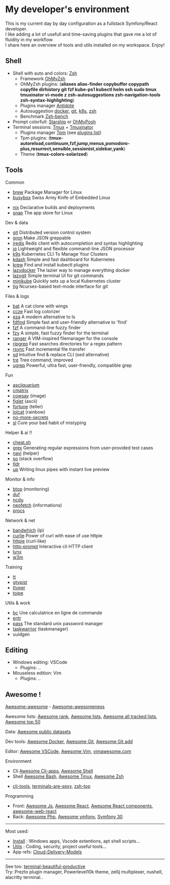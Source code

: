 # My developer's environment

This is my current day by day configuration as a fullstack Symfony/React developer.      
I like adding a lot of usefull and time-saving plugins that gave me a lot of fluidity in my workflow.    
I share here an overview of tools and utils installed on my workspace. Enjoy!   

## Shell

- Shell with auto and colors: [Zsh](https://wiki.ubuntu-fr.org/zsh)
  + Framework [OhMyZsh](https://ohmyz.sh)
  + OhMyZsh plugins: (**aliases alias-finder copybuffer copypath copyfile dirhistory git fzf kube-ps1 kubectl helm ssh sudo tmux tmuxinator vi-mode z zsh-autosuggestions zsh-navigation-tools zsh-syntax-highlighting**)  
  + Plugins manager [Antidote](https://getantidote.github.io)
  + Autosuggestion [docker](https://docs.docker.com/engine/cli/completion), [git](https://github.com/git/git/blob/master/contrib/completion/git-completion.bash), [k8s](https://kubernetes.io/fr/docs/tasks/tools/install-kubectl/#kubectl-autocompletion-2), [zsh](https://github.com/zsh-users/zsh-autosuggestions)
  + Benchmark [Zsh-bench](https://github.com/romkatv/zsh-bench)
- Prompt colorfull: [Starship](https://starship.rs) or [OhMyPosh](https://ohmyposh.dev)
- Terminal sessions: [Tmux](https://doc.ubuntu-fr.org/tmux) + [Tmuxinator](https://github.com/tmuxinator/tmuxinator)
  + Plugins manager [Tpm](https://github.com/tmux-plugins/tpm) (see [plugins list](https://github.com/tmux-plugins/list))
  + Tpm plugins: (**tmux-autoreload,continuum,fzf,jump,menus,pomodoro-plus,resurrect,sensible,sessionist,sidebar,yank**) 
  + Theme (**tmux-colors-solarized**)
 
## Tools
 
Common
- [brew](https://brew.sh) Package Manager for Linux
- [busybox](https://busybox.net) Swiss Army Knife of Embedded Linux
+ [nix](https://nixos.org) Declarative builds and deployments
+ [snap](https://snapcraft.io) The app store for Linux

Dev & data  
- [git](https://git-scm.com) Distributed version control system
- [gron](https://github.com/tomnomnom/gron) Make JSON greppable
- [iredis](https://github.com/laixintao/iredis) Redis client with autocompletion and syntax highlighting
- [jq](https://jqlang.github.io/jq) Lightweight and flexible command-line JSON processor
- [k9s](https://github.com/derailed/k9s) Kubernetes CLI To Manage Your Clusters
- [kdash](https://github.com/kdash-rs/kdash) Simple and fast dashboard for Kubernetes 
- [krew](https://krew.sigs.k8s.io) Find and install kubectl plugins 
- [lazydocker](https://github.com/jesseduffield/lazydocker) The lazier way to manage everything docker 
- [lazygit](https://github.com/jesseduffield/lazygit) Simple terminal UI for git commands
- [minikube](https://minikube.sigs.k8s.io) Quickly sets up a local Kubernetes cluster
- [tig](https://jonas.github.io/tig) Ncurses-based text-mode interface for git

Files & logs
+ [bat](https://github.com/sharkdp/bat) A cat clone with wings
+ [ccze](https://github.com/cornet/ccze) Fast log colorizer
+ [eza](https://github.com/eza-community/eza) A modern alternative to ls 
+ [fdfind](https://github.com/sharkdp/fd) Simple fast and user-friendly alternative to 'find'
+ [fzf](https://github.com/junegunn/fzf) A command-line fuzzy finder 
+ [fzy](https://github.com/jhawthorn/fzy) A simple, fast fuzzy finder for the terminal
+ [ranger](https://github.com/ranger/ranger) A VIM-inspired filemanager for the console 
+ [ripgrep](https://github.com/BurntSushi/ripgrep) Fast searches directories for a regex pattern
+ [rsync](https://rsync.samba.org) Fast incremental file transfer
+ [sd](https://github.com/chmln/sd) Intuitive find & replace CLI (sed alternative) 
+ [tre](https://github.com/dduan/tre) Tree command, improved
+ [ugrep](https://ugrep.com) Powerful, ultra fast, user-friendly, compatible grep

Fun  
+ [asciiquarium](https://github.com/cmatsuoka/asciiquarium)
+ [cmatrix](https://github.com/abishekvashok/cmatrix)
+ [cowsay](https://github.com/tnalpgge/rank-amateur-cowsay) (image)
+ [figlet](http://www.figlet.org) (ascii)
+ [fortune](https://doc.ubuntu-fr.org/fortune) (teller)
+ [lolcat](https://github.com/busyloop/lolcat) (rainbow)
+ [no-more-secrets](https://github.com/bartobri/no-more-secrets)
+ [sl](https://github.com/mtoyoda/sl) Cure your bad habit of mistyping

Helper & ai !!
* [cheat.sh](https://github.com/chubin/cheat.sh)
* [grex](https://github.com/pemistahl/grex) Generating regular expressions from user-provided test cases 
* [navi](https://github.com/denisidoro/navi) (helper)
* [so](https://github.com/samtay/so) (stack overflow)
* [tldr](https://tldr.sh)
* [up](https://github.com/akavel/up) Writing linux pipes with instant live preview

Monitor & info  
+ [btop](https://github.com/aristocratos/btop) (monitoring)
+ [duf](https://github.com/muesli/duf)
+ [ncdu](https://dev.yorhel.nl/ncdu)
+ [neofetch](https://github.com/dylanaraps/neofetch) (informations)
+ [procs](https://github.com/dalance/procs)

Network & net
+ [bandwhich](https://github.com/imsnif/bandwhich) (ip)
+ [curlie](https://github.com/rs/curlie) Power of curl with ease of use httpie
+ [httpie](https://httpie.io) (curl-like)
+ [http-prompt](https://http-prompt.com) Interactive cli HTTP client
+ [lynx](https://lynx.invisible-island.net)
+ [w3m](https://doc.ubuntu-fr.org/w3m)

Training
+ [tt](https://github.com/lemnos/tt)
+ [gtypist](https://www.gnu.org/software/gtypist)
+ [ttyper](https://github.com/max-niederman/ttyper)
+ [toipe](https://github.com/Samyak2/toipe)

Utils & work
+ [bc](https://doc.ubuntu-fr.org/bc) Une calculatrice en ligne de commande
+ [entr](https://github.com/eradman/entr)
+ [pass](https://www.passwordstore.org) The standard unix password manager
+ [taskwarrior](https://taskwarrior.org) (taskmanager)
+ uuidgen


## Editing

- Windows editing: VSCode
  + Plugins: ..
- Mouseless edition: Vim
  + Plugins: ..

## Awesome !

[Awesome-awesome](https://github.com/emijrp/awesome-awesome) - [Awesome-awesomeness](https://github.com/bayandin/awesome-awesomeness)

Awesome lists: [Awesome rank](https://awesomerank.github.io), [Awesome lists](https://github.com/sindresorhus/awesome), [Awesome all tracked lists](https://www.trackawesomelist.com/#all-tracked-list), [Awesome top 50](https://www.trackawesomelist.com/#top-50-awesome-list)

Data: [Awesome public datasets](https://github.com/awesomedata/awesome-public-datasets)

Dev tools: [Awesome Docker](https://github.com/veggiemonk/awesome-docker), [Awesome Git](https://github.com/dictcp/awesome-git), [Awesome Git add](https://project-awesome.org/stevemao/awesome-git-addons)

Editor: [Awesome VSCode](https://github.com/viatsko/awesome-vscode), [Awesome Vim](https://github.com/akrawchyk/awesome-vim), [vimawesome.com](https://vimawesome.com)

Environment
- Cli [Awesome Cli-apps](https://github.com/agarrharr/awesome-cli-apps), [Awesome Shell](https://awesomerank.github.io/lists/alebcay/awesome-shell.html)
- Shell [Awesome Bash](https://github.com/awesome-lists/awesome-bash), [Awesome Tmux](https://github.com/rothgar/awesome-tmux), [Awesome Zsh](https://awesomerank.github.io/lists/unixorn/awesome-zsh-plugins.html)
+ [cli-tools](https://dev.to/lissy93/cli-tools-you-cant-live-without-57f6), [terminals-are-sexy](https://github.com/k4m4/terminals-are-sexy), [zsh-top](https://safjan.com/top-popular-zsh-plugins-on-github-2023)

Programming
- Front: [Awesome Js](https://github.com/sorrycc/awesome-javascript), [Awesome React](https://github.com/enaqx/awesome-react), [Awesome React components](https://github.com/brillout/awesome-react-components), [awesome-web-react](https://awesome-web-react.js.org)
- Back: [Awesome Php](https://github.com/ziadoz/awesome-php), [Awesome ymfony](https://github.com/sitepoint-editors/awesome-symfony), [Symfony 30](https://symfony.com/blog/the-30-most-useful-symfony-bundles-and-making-them-even-better)


---
Most used:
- [Install](https://github.com/cylmat/docs/tree/main/install) : Windows apps, Vscode extentions, apt shell scripts... 
- [Utils](https://github.com/cylmat/docs/tree/main/Utils) : Coding, security, project useful tools...
- App refs: [Cloud-Delivery-Models](https://github.com/cylmat/docs/blob/main/Form/Archilog/Cloud-Delivery-Models.png)

---
See too: [terminal-beautiful-productive](https://dev.to/yogeshdev/make-your-unix-terminal-beautiful-productive-c1d)  
Try: Prezto plugin manager, Powerlevel10k theme, zellij multiplexer, nushell, alacritty terminal..  
